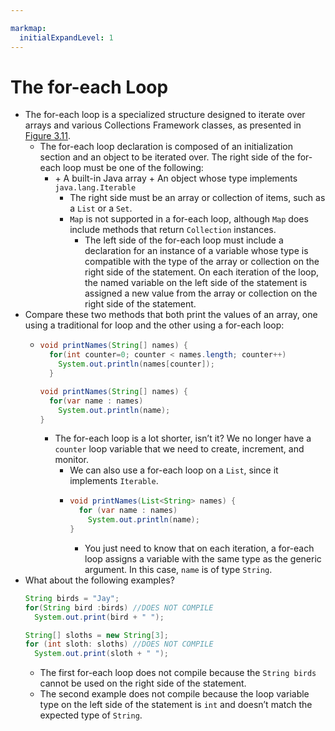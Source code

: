 ```yaml
---

markmap:
  initialExpandLevel: 1
---
```

# **The for-each Loop**
- The for-each loop is a specialized structure designed to
iterate over arrays and various Collections Framework
classes, as presented in [Figure 3.11](https://1drv.ms/i/c/c83cfca51d5c2032/EbBhsnCqspZAjjNkJHm2THYB_An-3U5Iyx7_DZEbbDK5Fg?e=QDfojw).
  - The for-each loop declaration is composed of an initialization 
  section and an object to be iterated over. The right side of the 
  for-each loop must be one of the following:
    - \+ A built-in Java array
      \+ An object whose type implements `java.lang.Iterable`
      - The right side must be an array or collection 
      of items, such as a `List` or a `Set`.
      - `Map` is not supported in a for-each loop, although `Map` 
      does include methods that return `Collection` instances.
        - The left side of the for-each loop must include a declaration
        for an instance of a variable whose type is compatible with
        the type of the array or collection on the right side of the
        statement. On each iteration of the loop, the named
        variable on the left side of the statement is assigned a new
        value from the array or collection on the right side of the
        statement.
- Compare these two methods that both print the values of an array, 
one using a traditional for loop and the other using a for-each loop:
  - ```java
    void printNames(String[] names) {
      for(int counter=0; counter < names.length; counter++)
        System.out.println(names[counter]);
      }

    void printNames(String[] names) {
      for(var name : names)
        System.out.println(name);
    }
    ```
    - The for-each loop is a lot shorter, isn’t it? We no longer
have a `counter` loop variable that we need to create,
increment, and monitor.
      - We can also use a for-each loop on a `List`, since it
implements `Iterable`.
      - ```java
        void printNames(List<String> names) {
          for (var name : names)
            System.out.println(name);
        }
        ```
        - You just need to know that on each iteration, a for-each loop assigns
         a variable with the same type as the generic argument. In this case, 
         `name` is of type `String`.
- What about the following examples?
  ```java
  String birds = "Jay";
  for(String bird :birds) //DOES NOT COMPILE
    System.out.print(bird + " ");

  String[] sloths = new String[3];
  for (int sloth: sloths) //DOES NOT COMPILE
    System.out.print(sloth + " ");
  ```
  - The first for-each loop does not compile because the `String
birds` 
cannot be used on the right side of the statement.
  - The second example does not compile because the loop variable type 
  on the left side of the statement is `int` and doesn’t match the expected 
  type of `String`.